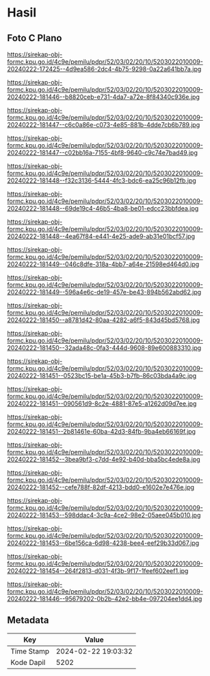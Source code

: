 # Hasil

## Foto C Plano

https://sirekap-obj-formc.kpu.go.id/4c9e/pemilu/pdpr/52/03/02/20/10/5203022010009-20240222-172425--4d9ea586-2dc4-4b75-9298-0a22a641bb7a.jpg

https://sirekap-obj-formc.kpu.go.id/4c9e/pemilu/pdpr/52/03/02/20/10/5203022010009-20240222-181446--b8820ceb-e731-4da7-a72e-8f84340c936e.jpg

https://sirekap-obj-formc.kpu.go.id/4c9e/pemilu/pdpr/52/03/02/20/10/5203022010009-20240222-181447--c6c0a86e-c073-4e85-881b-4dde7cb6b789.jpg

https://sirekap-obj-formc.kpu.go.id/4c9e/pemilu/pdpr/52/03/02/20/10/5203022010009-20240222-181447--c02bb16a-7155-4bf8-9640-c9c74e7bad49.jpg

https://sirekap-obj-formc.kpu.go.id/4c9e/pemilu/pdpr/52/03/02/20/10/5203022010009-20240222-181448--f32c3136-5444-4fc3-bdc6-ea25c96b12fb.jpg

https://sirekap-obj-formc.kpu.go.id/4c9e/pemilu/pdpr/52/03/02/20/10/5203022010009-20240222-181448--69de19c4-46b5-4ba8-be01-edcc23bbfdea.jpg

https://sirekap-obj-formc.kpu.go.id/4c9e/pemilu/pdpr/52/03/02/20/10/5203022010009-20240222-181448--4ea67f84-e441-4e25-ade9-ab31e01bcf57.jpg

https://sirekap-obj-formc.kpu.go.id/4c9e/pemilu/pdpr/52/03/02/20/10/5203022010009-20240222-181449--046c8dfe-318a-4bb7-a64e-21598ed464d0.jpg

https://sirekap-obj-formc.kpu.go.id/4c9e/pemilu/pdpr/52/03/02/20/10/5203022010009-20240222-181449--596a4e6c-de19-457e-be43-894b562abd62.jpg

https://sirekap-obj-formc.kpu.go.id/4c9e/pemilu/pdpr/52/03/02/20/10/5203022010009-20240222-181450--a8781d42-80aa-4282-a6f5-843d45bd5768.jpg

https://sirekap-obj-formc.kpu.go.id/4c9e/pemilu/pdpr/52/03/02/20/10/5203022010009-20240222-181450--32ada48c-0fa3-444d-9608-89e600883310.jpg

https://sirekap-obj-formc.kpu.go.id/4c9e/pemilu/pdpr/52/03/02/20/10/5203022010009-20240222-181451--0523bc15-be1a-45b3-b7fb-86c03bda4a9c.jpg

https://sirekap-obj-formc.kpu.go.id/4c9e/pemilu/pdpr/52/03/02/20/10/5203022010009-20240222-181451--090561d9-8c2e-4881-87e5-a1262d09d7ee.jpg

https://sirekap-obj-formc.kpu.go.id/4c9e/pemilu/pdpr/52/03/02/20/10/5203022010009-20240222-181451--2b81461e-60ba-42d3-84fb-9ba4eb66169f.jpg

https://sirekap-obj-formc.kpu.go.id/4c9e/pemilu/pdpr/52/03/02/20/10/5203022010009-20240222-181452--3bea9bf3-c7dd-4e92-b40d-bba5bc4ede8a.jpg

https://sirekap-obj-formc.kpu.go.id/4c9e/pemilu/pdpr/52/03/02/20/10/5203022010009-20240222-181452--cefe788f-82df-4213-bdd0-e1602e7e476e.jpg

https://sirekap-obj-formc.kpu.go.id/4c9e/pemilu/pdpr/52/03/02/20/10/5203022010009-20240222-181453--598ddac4-3c9a-4ce2-98e2-05aee045b010.jpg

https://sirekap-obj-formc.kpu.go.id/4c9e/pemilu/pdpr/52/03/02/20/10/5203022010009-20240222-181453--6be156ca-6d98-4238-bee4-eef29b33d067.jpg

https://sirekap-obj-formc.kpu.go.id/4c9e/pemilu/pdpr/52/03/02/20/10/5203022010009-20240222-181454--264f2813-d031-4f3b-9f17-1feef602eef1.jpg

https://sirekap-obj-formc.kpu.go.id/4c9e/pemilu/pdpr/52/03/02/20/10/5203022010009-20240222-181446--95679202-0b2b-42e2-bb4e-097204ee1dd4.jpg


## Metadata

| Key        | Value               |
| ---------- | ------------------- |
| Time Stamp | 2024-02-22 19:03:32 |
| Kode Dapil | 5202                |



